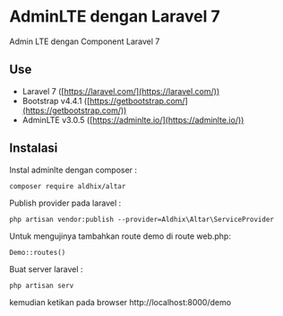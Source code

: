 # AdminLTE dengan Laravel 7
Admin LTE  dengan Component Laravel 7

## Use
- Laravel 7 ([https://laravel.com/](https://laravel.com/))
- Bootstrap v4.4.1 ([https://getbootstrap.com/](https://getbootstrap.com/))
- AdminLTE  v3.0.5 ([https://adminlte.io/](https://adminlte.io/))

## Instalasi
Instal adminlte dengan composer :

`composer require aldhix/altar`

Publish provider pada laravel :

`php artisan vendor:publish --provider=Aldhix\Altar\ServiceProvider`

Untuk mengujinya tambahkan route demo di route web.php:

`Demo::routes()`

Buat server laravel :

`php artisan serv`

kemudian ketikan pada browser http://localhost:8000/demo 

